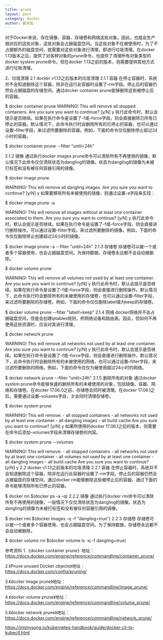 ```yaml
---
title: prune
layout: post
category: docker
author: 夏泽民
---
```

对于Docker来说，存在镜像、容器、存储卷和网络这些对象。因此，也就会生产相对应的这些对象，这些对象会占据磁盘空间。当这些对象不在被使用时，为了不占据额外的磁盘空间，就需要对这些对象进行清理，即进行垃圾清理。在docker 1.13版本之后，提供了对各种对象的prune命令，也提供了清理所有对象类型的docker system prune命令。但在docker 1.13之前的版本，则需要提供其他方式进行垃圾清理。

2、垃圾清理
2.1 docker v1.13之后版本的垃圾清理
2.1.1 容器
在停止容器时，系统并不会知道删除这个容器，除非在运行此容器时设置了–rm字段。停止后的容器仍然会占据磁盘的存储空间，通过docker container prune能够删除这些被停止后的容器。

$ docker container prune
WARNING! This will remove all stopped containers.
Are you sure you want to continue? [y/N] y
执行此命令时，默认会提示是否继续。如果在执行命令是设置了-f或–force字段，则会直接删除已所有已停止的容器。默认情况下，此命令执行时会删除所有的已停止的容器，也可以通过设置–filter字段，来过滤所要删除的容器。例如，下面的命令仅仅删除停止超过24小时的容器。

$ docker container prune --filter "until=24h"
<!-- more -->
2.1.2 镜像
通过执行docker images prune命令可以清除所有不再使用的镜像，默认情况下此命令仅仅清除状态为dangling的镜像。状态为dangling的镜像为未被打标签和没有被任何容器引用的镜像。

$ docker image prune

WARNING! This will remove all dangling images.
Are you sure you want to continue? [y/N] y
如果要移除所有未被使用的镜像，则通过设置-a字段来实现：

$ docker image prune -a

WARNING! This will remove all images without at least one container associated to them.
Are you sure you want to continue? [y/N] y
执行此命令时，默认会提示是否继续。如果在执行命令是设置了-f或–force字段，则会直接进行删除操作。可以通过设置–filter字段，来过滤所要删除的镜像。例如，下面的命令仅仅删除停止创建超过24小时的镜像。

$ docker image prune -a --filter "until=24h"
2.1.3 存储卷
存储卷可以被一个或者多个容器使用，也会占据磁盘空间。为保持数据，存储卷永远都不会自动被删除。

$ docker volume prune

WARNING! This will remove all volumes not used by at least one container.
Are you sure you want to continue? [y/N] y
执行此命令时，默认会提示是否继续。如果在执行命令是设置了-f或–force字段，则会直接进行删除操作。默认情况下，此命令执行时会删除所有的未被使用的存储卷，也可以通过设置–filter字段，来过滤所要删除的存储卷。例如，下面的命令仅仅删除label值为keep的存储卷。

$ docker volume prune --filter "label!=keep"
2.1.4 网络
docker网络并不会占据磁盘空间，但是会创建iptables规则，桥网络设备和路由表。因此，但如何不再使用这些资源时，应该对其进行清理。

$ docker network prune

WARNING! This will remove all networks not used by at least one container.
Are you sure you want to continue? [y/N] y
执行此命令时，默认会提示是否继续。如果在执行命令是设置了-f或–force字段，则会直接进行删除操作。默认情况下，此命令执行时会删除所有的未被使用的网络，也可以通过设置–filter字段，来过滤所要删除的网络。例如，下面的命令仅仅为被使用超过24小时的网络。

$ docker network prune --filter "until=24h"
2.1.5 删除所有的对象
通过docker system prune命令能够快速的删除所有的未被使用的对象，包括镜像、容器、网络和存储卷。在docker 17.06.0之前，存储卷会同时被清理。在docker 17.06.1之后，需要通过设置–volumes字段，才会同时清理存储卷。

$ docker system prune

WARNING! This will remove:
        - all stopped containers
        - all networks not used by at least one container
        - all dangling images
        - all build cache
Are you sure you want to continue? [y/N] y
如果所使用的docker 17.06.1之后的版本，则需要在命令后添加–volumes字段来清理存储卷的内容。

$ docker system prune --volumes

WARNING! This will remove:
        - all stopped containers
        - all networks not used by at least one container
        - all volumes not used by at least one container
        - all dangling images
        - all build cache
Are you sure you want to continue? [y/N] y
2.2 docker v1.13之前版本的垃圾清理
2.2.1 容器
在停止容器时，系统并不会知道删除这个容器，除非在运行此容器时设置了–rm字段。停止后的容器仍然会占据磁盘的存储空间，通过docker rm能够删除这些被停止后的容器。通过下面的命令能够清除所有已停止的容器。

$ docker rm $(docker ps -a -q)
2.2.2 镜像
通过执行docker rmi命令可以清除所有不再使用的镜像，一般情况下仅仅清除状态为dangling的镜像。状态为dangling的镜像为未被打标签和没有被任何容器引用的镜像。

$ docker rmi $(docker images -q -f "dangling=true")
2.2.3 存储卷
存储卷可以被一个或者多个容器使用，也会占据磁盘空间。为了保持数据，存储卷永远都不会自动被删除。

$ docker volume rm $(docker volume ls -q -f dangling=true)
 

参考资料
1.《docker container prune》地址：https://docs.docker.com/engine/reference/commandline/container_prune/

2.《Prune unused Docker objects》地址：https://docs.docker.com/config/pruning/

3.《docker image prune》地址：https://docs.docker.com/engine/reference/commandline/image_prune/

4.《docker volume prune》地址：https://docs.docker.com/engine/reference/commandline/volume_prune/

5.《docker network prune》地址：https://docs.docker.com/engine/reference/commandline/network_prune/

https://jimmysong.io/kubernetes-handbook/guide/docker-cli-to-kubectl.html